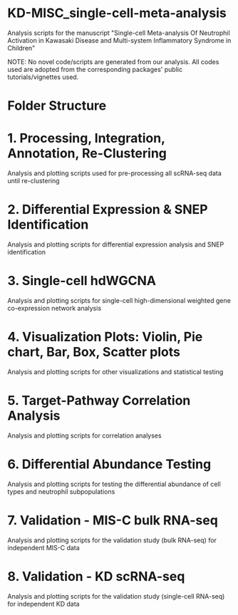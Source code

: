 # KD-MISC_single-cell-meta-analysis
Analysis scripts for the manuscript "Single-cell Meta-analysis Of Neutrophil Activation in Kawasaki Disease and Multi-system Inflammatory Syndrome in Children"

NOTE: No novel code/scripts are generated from our analysis. All codes used are adopted from the corresponding packages' public tutorials/vignettes used.

# Folder Structure

# 1. Processing, Integration, Annotation, Re-Clustering
Analysis and plotting scripts used for pre-processing all scRNA-seq data until re-clustering

# 2. Differential Expression & SNEP Identification
Analysis and plotting scripts for differential expression analysis and SNEP identification

# 3. Single-cell hdWGCNA
Analysis and plotting scripts for single-cell high-dimensional weighted gene co-expression network analysis

# 4. Visualization Plots: Violin, Pie chart, Bar, Box, Scatter plots
Analysis and plotting scripts for other visualizations and statistical testing  

# 5. Target-Pathway Correlation Analysis
Analysis and plotting scripts for correlation analyses

# 6. Differential Abundance Testing
Analysis and plotting scripts for testing the differential abundance of cell types and neutrophil subpopulations

# 7. Validation - MIS-C bulk RNA-seq
Analysis and plotting scripts for the validation study (bulk RNA-seq) for independent MIS-C data

# 8. Validation - KD scRNA-seq
Analysis and plotting scripts for the validation study (single-cell RNA-seq) for independent KD data

